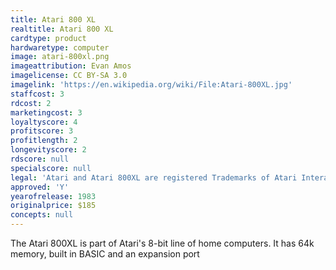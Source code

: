 ```yaml
---
title: Atari 800 XL
realtitle: Atari 800 XL
cardtype: product
hardwaretype: computer
image: atari-800xl.png
imageattribution: Evan Amos
imagelicense: CC BY-SA 3.0
imagelink: 'https://en.wikipedia.org/wiki/File:Atari-800XL.jpg'
staffcost: 3
rdcost: 2
marketingcost: 3
loyaltyscore: 4
profitscore: 3
profitlength: 2
longevityscore: 2
rdscore: null
specialscore: null
legal: 'Atari and Atari 800XL are registered Trademarks of Atari Interactive, Inc.'
approved: 'Y'
yearofrelease: 1983
originalprice: $185
concepts: null
---
```


The Atari 800XL is part of Atari's 8-bit line of home computers. It has 64k memory, built in BASIC and an expansion port
